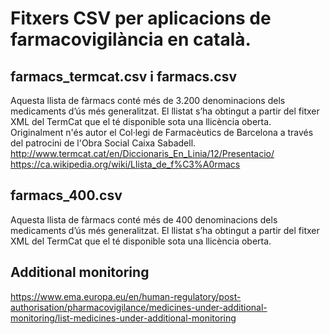 # Fitxers CSV per aplicacions de farmacovigilància en català.

## farmacs_termcat.csv i farmacs.csv
Aquesta llista de fàrmacs conté més de 3.200 denominacions dels medicaments d’ús més generalitzat.
El llistat s’ha obtingut a partir del fitxer XML del TermCat que el té disponible sota una llicència oberta.
Originalment n'és autor el Col·legi de Farmacèutics de Barcelona a través del patrocini de l'Obra Social Caixa Sabadell.
http://www.termcat.cat/en/Diccionaris_En_Linia/12/Presentacio/
https://ca.wikipedia.org/wiki/Llista_de_f%C3%A0rmacs

## farmacs_400.csv
Aquesta llista de fàrmacs conté més de 400 denominacions dels medicaments d’ús més generalitzat.
El llistat s’ha obtingut a partir del fitxer XML del TermCat que el té disponible sota una llicència oberta.

## Additional monitoring
https://www.ema.europa.eu/en/human-regulatory/post-authorisation/pharmacovigilance/medicines-under-additional-monitoring/list-medicines-under-additional-monitoring

